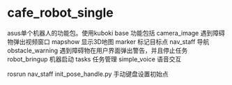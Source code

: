 # cafe_robot_single

asus单个机器人的功能包。使用kuboki base
功能包括 
camera_image 遇到障碍物弹出视频窗口
mapshow 显示3D地图
marker 标记目标点
nav_staff 导航
obstacle_warning 遇到障碍物在用户界面弹出警告，并且停止任务
robot_bringup 机器启动
tasks 任务管理
simple_voice 语音交互

rosrun nav_staff init_pose_handle.py 手动键盘设置初始点
